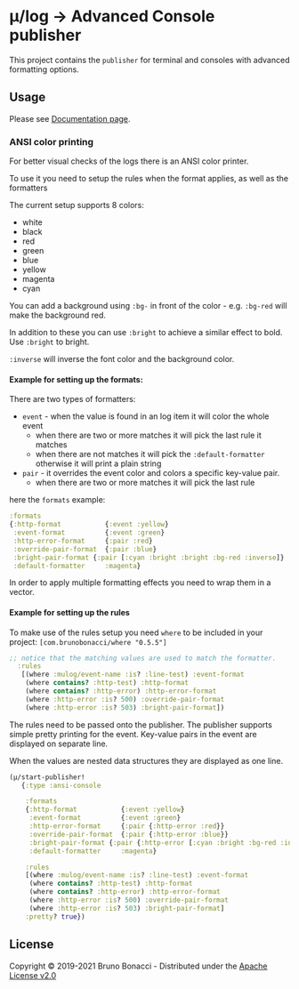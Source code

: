 # μ/log -> Advanced Console publisher

This project contains the `publisher` for terminal and consoles with
advanced formatting options.


## Usage

Please see [Documentation page](../doc/publishers/advanced-console-publisher.md).

### ANSI color printing
For better visual checks of the logs there is an ANSI color printer.

To use it you need to setup the rules when the format applies, as well as the formatters

The current setup supports 8 colors:
  - white
  - black
  - red
  - green
  - blue
  - yellow
  - magenta
  - cyan

You can add a background using `:bg-` in front of the color - e.g. `:bg-red` will make the background red.

In addition to these you can use `:bright` to achieve a similar effect to bold. Use `:bright` to bright.

`:inverse` will inverse the font color and the background color.

#### Example for setting up the formats:

There are two types of formatters:
- `event` - when the value is found in an log item it will color the whole event
  - when there are two or more matches it will pick the last rule it matches
  - when there are not matches it will pick the `:default-formatter` otherwise it will print a plain string
- `pair` - it overrides the event color and colors a specific key-value pair.
  - when there are two or more matches it will pick the last rule

here the `formats` example:

```clojure
:formats
{:http-format           {:event :yellow}
 :event-format          {:event :green}
 :http-error-format     {:pair :red}
 :override-pair-format  {:pair :blue}
 :bright-pair-format {:pair [:cyan :bright :bright :bg-red :inverse]}
 :default-formatter     :magenta}
```

In order to apply multiple formatting effects you need to wrap them in a vector.

#### Example for setting up the rules

To make use of the rules setup you need `where` to be included in your
project: `[com.brunobonacci/where "0.5.5"]`

```clojure
;; notice that the matching values are used to match the formatter.
  :rules
   [(where :mulog/event-name :is? :line-test) :event-format
    (where contains? :http-test) :http-format
    (where contains? :http-error) :http-error-format
    (where :http-error :is? 500) :override-pair-format
    (where :http-error :is? 503) :bright-pair-format])
```

The rules need to be passed onto the publisher. The publisher supports
simple pretty printing for the event. Key-value pairs in the event are
displayed on separate line.

When the values are nested data structures they are displayed as one line.

```clojure
(μ/start-publisher!
   {:type :ansi-console

    :formats
    {:http-format           {:event :yellow}
     :event-format          {:event :green}
     :http-error-format     {:pair {:http-error :red}}
     :override-pair-format  {:pair {:http-error :blue}}
     :bright-pair-format {:pair {:http-error [:cyan :bright :bg-red :inverse]}}
     :default-formatter     :magenta}

    :rules
    [(where :mulog/event-name :is? :line-test) :event-format
     (where contains? :http-test) :http-format
     (where contains? :http-error) :http-error-format
     (where :http-error :is? 500) :override-pair-format
     (where :http-error :is? 503) :bright-pair-format]
    :pretty? true})
```

## License

Copyright © 2019-2021 Bruno Bonacci - Distributed under the [Apache License v2.0](http://www.apache.org/licenses/LICENSE-2.0)
